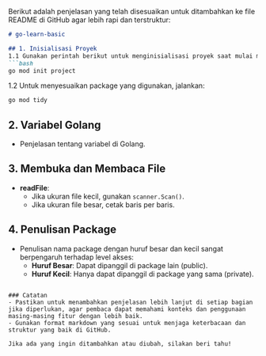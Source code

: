 Berikut adalah penjelasan yang telah disesuaikan untuk ditambahkan ke file README di GitHub agar lebih rapi dan terstruktur:

```markdown
# go-learn-basic

## 1. Inisialisasi Proyek
1.1 Gunakan perintah berikut untuk menginisialisasi proyek saat mulai menggunakan package:
```bash
go mod init project
```

1.2 Untuk menyesuaikan package yang digunakan, jalankan:
```bash
go mod tidy
```

## 2. Variabel Golang
- Penjelasan tentang variabel di Golang.

## 3. Membuka dan Membaca File
- **readFile**: 
  - Jika ukuran file kecil, gunakan `scanner.Scan()`.
  - Jika ukuran file besar, cetak baris per baris.

## 4. Penulisan Package
- Penulisan nama package dengan huruf besar dan kecil sangat berpengaruh terhadap level akses:
  - **Huruf Besar**: Dapat dipanggil di package lain (public).
  - **Huruf Kecil**: Hanya dapat dipanggil di package yang sama (private).
```

### Catatan
- Pastikan untuk menambahkan penjelasan lebih lanjut di setiap bagian jika diperlukan, agar pembaca dapat memahami konteks dan penggunaan masing-masing fitur dengan lebih baik.
- Gunakan format markdown yang sesuai untuk menjaga keterbacaan dan struktur yang baik di GitHub.

Jika ada yang ingin ditambahkan atau diubah, silakan beri tahu!
